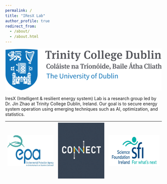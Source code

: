 ```yaml
---
permalink: /
title: "IResX Lab"
author_profile: true
redirect_from: 
  - /about/
  - /about.html
---
```


![](https://github.com/JinZhaoTCD/JinZhaoTCD.github.io/blob/master/images/TCD_logo.png)

IresX (Intelligent & resilient energy system) Lab is a research group led by Dr. Jin Zhao at Trinity College Dublin, Ireland.
Our goal is to secure energy system operation using emerging techniques such as AI, optimization, and statistics.



| <img src="https://github.com/JinZhaoTCD/JinZhaoTCD.github.io/blob/master/images/Irish_EPA_Logo.jpg" width="200" height="100"> | <img src="https://github.com/JinZhaoTCD/JinZhaoTCD.github.io/blob/master/images/Connect_logo.jpg" width="200" height="180"> | <img src="https://github.com/JinZhaoTCD/JinZhaoTCD.github.io/blob/master/images/SFI_logo.jpg" width="220" height="100"> |
|---|---|---|
